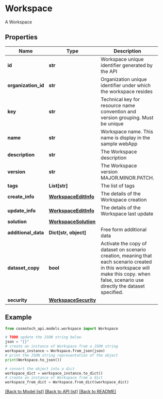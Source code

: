 # Workspace

A Workspace

## Properties

Name | Type | Description | Notes
------------ | ------------- | ------------- | -------------
**id** | **str** | Workspace unique identifier generated by the API | [readonly] 
**organization_id** | **str** | Organization unique identifier under which the workspace resides | [readonly] 
**key** | **str** | Technical key for resource name convention and version grouping. Must be unique | 
**name** | **str** | Workspace name. This name is display in the sample webApp | 
**description** | **str** | The Workspace description | [optional] 
**version** | **str** | The Workspace version MAJOR.MINOR.PATCH. | [optional] 
**tags** | **List[str]** | The list of tags | [optional] 
**create_info** | [**WorkspaceEditInfo**](WorkspaceEditInfo.md) | The details of the Workspace creation | 
**update_info** | [**WorkspaceEditInfo**](WorkspaceEditInfo.md) | The details of the Workspace last update | 
**solution** | [**WorkspaceSolution**](WorkspaceSolution.md) |  | 
**additional_data** | **Dict[str, object]** | Free form additional data | [optional] 
**dataset_copy** | **bool** | Activate the copy of dataset on scenario creation, meaning that each scenario created in this workspace will make this copy. when false, scenario use directly the dataset specified. | [optional] [default to True]
**security** | [**WorkspaceSecurity**](WorkspaceSecurity.md) |  | 

## Example

```python
from cosmotech_api.models.workspace import Workspace

# TODO update the JSON string below
json = "{}"
# create an instance of Workspace from a JSON string
workspace_instance = Workspace.from_json(json)
# print the JSON string representation of the object
print(Workspace.to_json())

# convert the object into a dict
workspace_dict = workspace_instance.to_dict()
# create an instance of Workspace from a dict
workspace_from_dict = Workspace.from_dict(workspace_dict)
```
[[Back to Model list]](../README.md#documentation-for-models) [[Back to API list]](../README.md#documentation-for-api-endpoints) [[Back to README]](../README.md)


